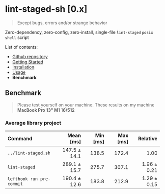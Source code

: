 # lint-staged-sh \[0.x\]

> Except bugs, errors and/or strange behavior

Zero-dependency, zero-config, zero-install, single-file `lint-staged` `posix shell` script

List of contents:

- [Github repository](https://github.com/dalisoft/lint-staged-sh)
- [Getting Started](./GET_STARTED.md)
- [Installation](./INSTALLATION.md)
- [Usage](./USAGE.md)
- **Benchmark**

## Benchmark

> Please test yourself on your machine. These results on my machine **MacBook Pro 13" M1 16/512**

### Average library project

| Command                   |  Mean \[ms\] | Min \[ms\] | Max \[ms\] |    Relative |
| :------------------------ | -----------: | ---------: | ---------: | ----------: |
| `../lint-staged.sh`       | 147.5 ± 14.1 |      138.5 |      172.4 |        1.00 |
| `lint-staged`             | 289.1 ± 15.7 |      275.7 |      307.1 | 1.96 ± 0.21 |
| `lefthook run pre-commit` | 190.4 ± 12.6 |      183.8 |      212.9 | 1.29 ± 0.15 |
